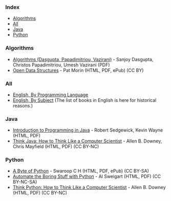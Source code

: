 ### Index

* [Algorithms](#algorithms)  
* [All](#all)
* [Java](#java)  
* [Python](#python)


### Algorithms

* [Algorithms (Dasgupta, Papadimitriou, Vazirani)](https://algorithmics.lsi.upc.edu/docs/Dasgupta-Papadimitriou-Vazirani.pdf) - Sanjoy Dasgupta, Christos Papadimitriou, Umesh Vazirani (PDF)  
* [Open Data Structures](https://opendatastructures.org) - Pat Morin (HTML, PDF, ePub) (CC BY)  


### All

* [English, By Programming Language](free-programming-books-langs.md)
* [English, By Subject](free-programming-books-subjects.md)
  (The list of books in English is here for historical reasons.)

### Java

* [Introduction to Programming in Java](https://introcs.cs.princeton.edu/java/home/) - Robert Sedgewick, Kevin Wayne (HTML, PDF)  
* [Think Java: How to Think Like a Computer Scientist](https://greenteapress.com/wp/think-java-2e/) - Allen B. Downey, Chris Mayfield (HTML, PDF) (CC BY-NC)  


### Python

* [A Byte of Python](https://python.swaroopch.com) - Swaroop C H (HTML, PDF, ePub) (CC BY-SA)  
* [Automate the Boring Stuff with Python](https://automatetheboringstuff.com) - Al Sweigart (HTML, PDF) (CC BY-NC-SA)  
* [Think Python: How to Think Like a Computer Scientist](https://greenteapress.com/wp/think-python-2e/) - Allen B. Downey (HTML, PDF) (CC BY-NC) 